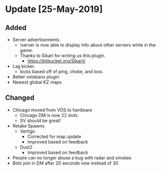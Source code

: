 # Update [25-May-2019]

## Added

- Server advertisements
  - !server is now able to display info about other servers while in the game.
  - Thanks to Sikari for writing us this plugin.
    - <https://bitbucket.org/Sikarii/>
- Lag kicker.
  - kicks based off of ping, choke, and loss.
- Better votebans plugin
- Newest global KZ maps

## Changed

- Chicago moved from VDS to hardware
  - Chicago DM is now 22 slots
  - SV should be great!
- Retake Spawns
  - Vertigo
    - Corrected for map update
    - Improved based on feedback
  - Dust2
    - Improved based on feedback
- People can no longer abuse a bug with radar and smokes
- Bots join in DM after 20 seconds now instead of 30
